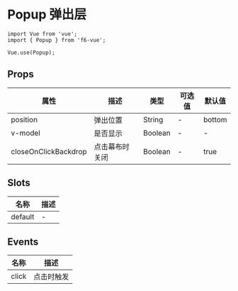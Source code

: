 # Popup 弹出层

```JS
import Vue from 'vue';
import { Popup } from 'f6-vue';

Vue.use(Popup);
```

## Props

| 属性 | 描述 | 类型 | 可选值 | 默认值 |
| - | - | - | - | - |
| position | 弹出位置 | String | - | bottom |
| v-model | 是否显示 | Boolean | - | - |
| closeOnClickBackdrop | 点击幕布时关闭 | Boolean | - | true |

## Slots

| 名称 | 描述 |
| - | - |
| default | - |

## Events

| 名称 | 描述 |
| - | - |
| click | 点击时触发 |